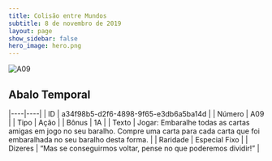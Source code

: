 ```yaml
---
title: Colisão entre Mundos
subtitle: 8 de novembro de 2019
layout: page
show_sidebar: false
hero_image: hero.png
---
```


![A09](https://cdn.keyforgegame.com/media/card_front/pt/453_A09_Q8J656PX2X6M_pt.png)

## Abalo Temporal

|----|----|
| ID | a34f98b5-d2f6-4898-9f65-e3db6a5ba14d |
| Número | A09 |
| Tipo | Ação |
| Bônus | 1A |
| Texto | Jogar: Embaralhe todas as cartas amigas em jogo no seu baralho. Compre uma carta para cada carta que foi embaralhada no seu baralho desta forma. |
| Raridade | Especial Fixo |
| Dizeres | “Mas se conseguirmos voltar,  pense no que poderemos dividir!” |

